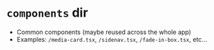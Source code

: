 # `components` dir

- Common components (maybe reused across the whole app)
- Examples: `/media-card.tsx`, `/sidenav.tsx`, `/fade-in-box.tsx`, etc...
